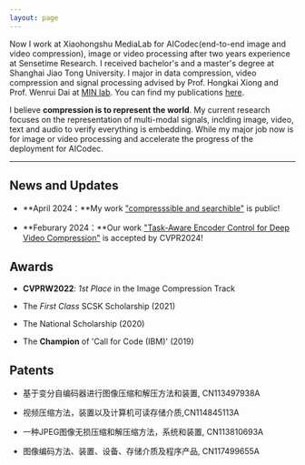 ```yaml
---
layout: page
---
```


Now I work at Xiaohongshu MediaLab for AICodec(end-to-end image and video compression), image or video processing after two years experience at Sensetime Research. I received bachelor's and a master's degree at Shanghai Jiao Tong University. I major in data compression, video compression and signal processing advised by Prof. Hongkai Xiong and Prof. Wenrui Dai at [MIN lab](https://min.sjtu.edu.cn/). You can find my publications [here](https://scholar.google.com/citations?user=ua29MrwAAAAJ&hl=de).

I believe **compression is to represent the world**. My current research focuses on the representation of multi-modal signals, inclding image, video, text and audio to verify everything is embedding. While my major job now is for image or video processing and accelerate the progress of the deployment for AICodec.

---

## News and Updates

- **April 2024：**My work ["compresssible and searchible"](https://arxiv.org/abs/2404.10234) is public!

- **Feburary 2024：**Our work ["Task-Aware Encoder Control for Deep Video Compression"](https://arxiv.org/abs/2404.04848) is accepted by CVPR2024!


## Awards

* **CVPRW2022**: *1st Place* in the Image Compression Track

* The *First Class* SCSK Scholarship (2021)

* The National Scholarship (2020)

* The **Champion** of 'Call for Code (IBM)' (2019)

## Patents

* 基于变分自编码器进行图像压缩和解压方法和装置, CN113497938A

* 视频压缩方法，装置以及计算机可读存储介质,CN114845113A

* 一种JPEG图像无损压缩和解压缩方法，系统和装置, CN113810693A

* 图像编码方法、装置、设备、存储介质及程序产品, CN117499655A

